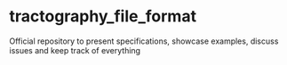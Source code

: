 # tractography_file_format
Official repository to present specifications, showcase examples, discuss issues and keep track of everything

